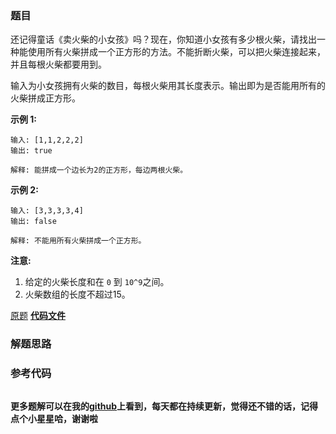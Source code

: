 ### 题目
还记得童话《卖火柴的小女孩》吗？现在，你知道小女孩有多少根火柴，请找出一种能使用所有火柴拼成一个正方形的方法。不能折断火柴，可以把火柴连接起来，并且每根火柴都要用到。

输入为小女孩拥有火柴的数目，每根火柴用其长度表示。输出即为是否能用所有的火柴拼成正方形。

**示例  1:**

    
    
    输入: [1,1,2,2,2]
    输出: true
    
    解释: 能拼成一个边长为2的正方形，每边两根火柴。
    

**示例  2:**

    
    
    输入: [3,3,3,3,4]
    输出: false
    
    解释: 不能用所有火柴拼成一个正方形。
    

**注意:**

  1. 给定的火柴长度和在 `0` 到 `10^9`之间。
  2. 火柴数组的长度不超过15。

[原题](https://leetcode-cn.com/problems/matchsticks-to-square/)    **[代码文件]()**


### 解题思路




### 参考代码

```go


```




**更多题解可以在我的[github](https://github.com/LZH139/leetcode_Go)上看到，每天都在持续更新，觉得还不错的话，记得点个小星星哈，谢谢啦**
